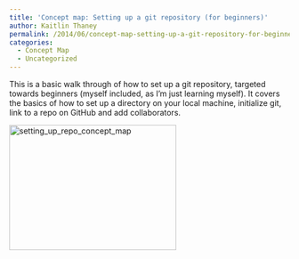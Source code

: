 ```yaml
---
title: 'Concept map: Setting up a git repository (for beginners)'
author: Kaitlin Thaney
permalink: /2014/06/concept-map-setting-up-a-git-repository-for-beginners/
categories:
  - Concept Map
  - Uncategorized
---
```

This is a basic walk through of how to set up a git repository, targeted towards beginners (myself included, as I&#8217;m just learning myself). It covers the basics of how to set up a directory on your local machine, initialize git, link to a repo on GitHub and add collaborators.

[<img class="alignnone size-medium wp-image-7765" alt="setting_up_repo_concept_map" src="/training-course/uploads/2014/06/setting_up_repo_concept_map-300x225.jpg" width="300" height="225" />][1]

 [1]: /training-course/uploads/2014/06/setting_up_repo_concept_map.jpg
